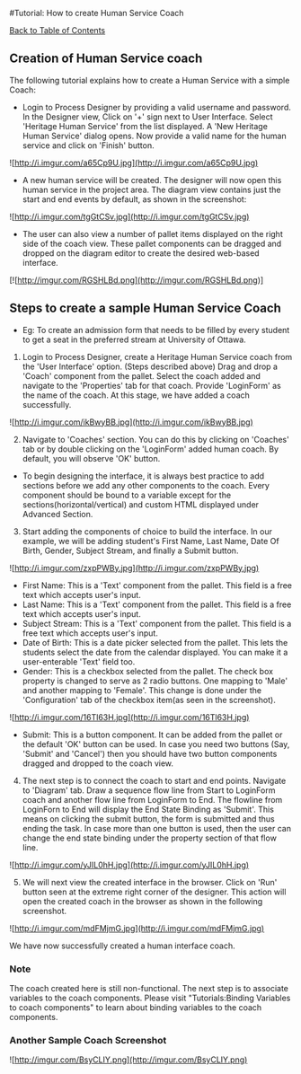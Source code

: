 #Tutorial: How to create Human Service Coach

[Back to Table of Contents](TableOfContents.md)

## Creation of Human Service coach ##
The following tutorial explains how to create a Human Service with a simple Coach:

  * Login to Process Designer by providing a valid username and password.
In the Designer view, Click on '+' sign next to User Interface. Select 'Heritage Human Service' from the list displayed. A 'New Heritage Human Service' dialog opens. Now provide a valid name for the human service and click on 'Finish' button.

![http://i.imgur.com/a65Cp9U.jpg](http://i.imgur.com/a65Cp9U.jpg)

  * A new human service will be created. The designer will now open this human service in the project area. The diagram view contains just the start and end events by default, as shown in the screenshot:

![http://i.imgur.com/tgGtCSv.jpg](http://i.imgur.com/tgGtCSv.jpg)

  * The user can also view a number of pallet items displayed on the right side of the coach view. These pallet components can be dragged and dropped on the diagram editor to create the desired web-based interface.

[![http://imgur.com/RGSHLBd.png](http://imgur.com/RGSHLBd.png)]


## Steps to create a sample Human Service Coach ##
  * Eg: To create an admission form that needs to be filled by every student to get a seat in the preferred stream at University of Ottawa.

1. Login to Process Designer, create a Heritage Human Service coach from the 'User Interface' option. (Steps described above)
Drag and drop a 'Coach' component from the pallet. Select the coach added and navigate to the 'Properties' tab for that coach. Provide 'LoginForm' as the name of the coach. At this stage, we have added a coach successfully.

![http://i.imgur.com/ikBwyBB.jpg](http://i.imgur.com/ikBwyBB.jpg)

2. Navigate to 'Coaches' section. You can do this by clicking on 'Coaches' tab or by double clicking on the 'LoginForm' added human coach. By default, you will observe 'OK' button.

  * To begin designing the interface, it is always best practice to add sections before we add any other components to the coach. Every component should be bound to a variable except for the sections(horizontal/vertical) and custom HTML displayed under Advanced Section.

3. Start adding the components of choice to build the interface.
In our example, we will be adding student's First Name, Last Name, Date Of Birth, Gender, Subject Stream, and finally a Submit button.

![http://i.imgur.com/zxpPWBy.jpg](http://i.imgur.com/zxpPWBy.jpg)

  * First Name: This is a 'Text' component from the pallet. This field is a free text which accepts user's input.
  * Last Name: This is a 'Text' component from the pallet. This field is a free text which accepts user's input.
  * Subject Stream: This is a 'Text' component from the pallet. This field is a free text which accepts user's input.
  * Date of Birth: This is a date picker selected from the pallet. This lets the students select the date from the calendar displayed. You can make it a user-enterable 'Text' field too.
  * Gender: This is a checkbox selected from the pallet. The check box property is changed to serve as 2 radio buttons. One mapping to 'Male' and another mapping to 'Female'. This change is done under the 'Configuration' tab of the checkbox item(as seen in the screenshot).

![http://i.imgur.com/16Tl63H.jpg](http://i.imgur.com/16Tl63H.jpg)

  * Submit: This is a button component. It can be added from the pallet or the default 'OK' button can be used. In case you need two buttons (Say, 'Submit' and 'Cancel') then you should have two button components dragged and dropped to the coach view.

4. The next step is to connect the coach to start and end points.
Navigate to 'Diagram' tab. Draw a sequence flow line from Start to LoginForm coach and another flow line from LoginForm to End. The flowline from LoginForn to End will display the End State Binding as 'Submit'. This means on clicking the submit button, the form is submitted and thus ending the task. In case more than one button is used, then the user can change the end state binding under the property section of that flow line.

![http://i.imgur.com/yJIL0hH.jpg](http://i.imgur.com/yJIL0hH.jpg)

5. We will next view the created interface in the browser.
Click on 'Run' button seen at the extreme right corner of the designer.
This action will open the created coach in the browser as shown in the following screenshot.

![http://i.imgur.com/mdFMjmG.jpg](http://i.imgur.com/mdFMjmG.jpg)

We have now successfully created a human interface coach.

### Note ###
The coach created here is still non-functional. The next step is to associate variables to the coach components.
Please visit "Tutorials:Binding Variables to coach components" to learn about binding variables to the coach components.



### Another Sample Coach Screenshot ###
![http://imgur.com/BsyCLIY.png](http://imgur.com/BsyCLIY.png)